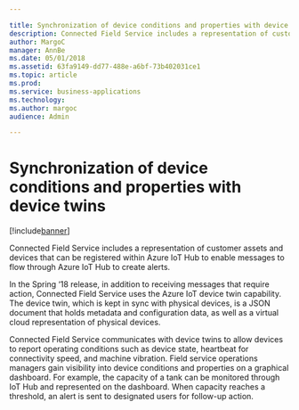 ```yaml
---

title: Synchronization of device conditions and properties with device twins
description: Connected Field Service includes a representation of customer assets and devices that can be registered within Azure IoT Hub to enable messages to flow through Azure IoT Hub to create alerts.
author: MargoC
manager: AnnBe
ms.date: 05/01/2018
ms.assetid: 63fa9149-dd77-488e-a6bf-73b402031ce1
ms.topic: article
ms.prod: 
ms.service: business-applications
ms.technology: 
ms.author: margoc
audience: Admin

---
```

#  Synchronization of device conditions and properties with device twins 




[!include[banner](../../includes/banner.md)]

Connected Field Service includes a representation of customer assets and devices
that can be registered within Azure IoT Hub to enable messages to flow through
Azure IoT Hub to create alerts.

In the Spring ‘18 release, in addition to receiving messages that require
action, Connected Field Service uses the Azure IoT device twin capability. The
device twin, which is kept in sync with physical devices, is a JSON document
that holds metadata and configuration data, as well as a virtual cloud
representation of physical devices.

Connected Field Service communicates with device twins to allow devices to
report operating conditions such as device state, heartbeat for connectivity
speed, and machine vibration. Field service operations managers gain visibility
into device conditions and properties on a graphical dashboard. For example, the
capacity of a tank can be monitored through IoT Hub and represented on the
dashboard. When capacity reaches a threshold, an alert is sent to designated
users for follow-up action.
